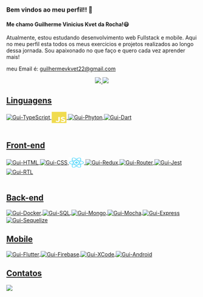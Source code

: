 ### Bem vindos ao meu perfil!! 👋

#### Me chamo Guilherme Vinicius Kvet da Rocha!😃

Atualmente, estou estudando desenvolvimento web Fullstack e mobile. Aqui no meu perfil esta todos os meus exercicios e projetos realizados ao longo dessa jornada. Sou apaixonado no que faço e quero cada vez aprender mais! 

meu Email é: guilhermevkvet22@gmail.com

<div align="center">
  <a href="https://github.com/GuilhermeKvet">
   <img height="180em" src="https://github-readme-stats.vercel.app/api?username=GuilhermeKvet&show_icons=true&theme=gruvbox&include_all_commits=true&count_private=true"/>
  <img height="180em" src="https://github-readme-stats.vercel.app/api/top-langs/?username=GuilhermeKvet&layout=compact&langs_count=7&theme=gruvbox"/>
</div>
  
## Linguagens
<div style="display: inline_block">
  <img align="center" alt="Gui-TypeScript" height="30" width="40" src="https://cdn.jsdelivr.net/gh/devicons/devicon/icons/typescript/typescript-original.svg" />
  <img align="center" alt="Gui-Js" height="30" width="40" src="https://raw.githubusercontent.com/devicons/devicon/master/icons/javascript/javascript-plain.svg">
  <img align="center" alt="Gui-Phyton" height="30" width="40" src="https://cdn.jsdelivr.net/gh/devicons/devicon/icons/python/python-original.svg" />
  <img align="center" alt="Gui-Dart" height="30" width="40" src="https://cdn.jsdelivr.net/gh/devicons/devicon/icons/dart/dart-original.svg">
</div><br>

## Front-end
<div style="display: inline_block">
  <img align="center" alt="Gui-HTML" height="30" width="40" src="https://cdn.jsdelivr.net/gh/devicons/devicon/icons/html5/html5-original.svg">
  <img align="center" alt="Gui-CSS" height="30" width="40" src="https://cdn.jsdelivr.net/gh/devicons/devicon/icons/css3/css3-original.svg">
  <img align="center" alt="Gui-React" height="30" width="40" src="https://raw.githubusercontent.com/devicons/devicon/master/icons/react/react-original.svg">
  <img align="center" alt="Gui-Redux" height="30" width="40" src="https://cdn.jsdelivr.net/gh/devicons/devicon/icons/redux/redux-original.svg">
  <img align="center" alt="Gui-Router" height="30" width="40" src="https://cdn.pellerex.com/public/ecosystem/web/content/web-spa-routing/pellerex-spa-routing.png" />
  <img align="center" alt="Gui-Jest" height="30" width="40" src="https://cdn.jsdelivr.net/gh/devicons/devicon/icons/jest/jest-plain.svg">
  <img align="center" height="40" width="40" alt="Gui-RTL" src="https://testing-library.com/img/octopus-128x128.png" />
</div><br>

## Back-end
<div style="display: inline_block">
  <img align="center" alt="Gui-Docker" height="30" width="40" src="https://cdn.jsdelivr.net/gh/devicons/devicon/icons/docker/docker-plain.svg">
  <img align="center" alt="Gui-SQL" height="30" width="40" src="https://cdn.jsdelivr.net/gh/devicons/devicon/icons/mysql/mysql-original.svg">
  <img  align="center" alt="Gui-Mongo" height="30" width="40" src="https://cdn.jsdelivr.net/gh/devicons/devicon/icons/mongodb/mongodb-original-wordmark.svg" />
  <img align="center" alt="Gui-Mocha" height="30" width="40" src="https://cdn.jsdelivr.net/gh/devicons/devicon/icons/mocha/mocha-plain.svg">
  <img align="center" alt="Gui-Express" height="30" width="40" src="https://cdn.jsdelivr.net/gh/devicons/devicon/icons/express/express-original.svg" />
  <img align="center" alt="Gui-Sequelize" height="30" width="40" src="https://cdn.jsdelivr.net/gh/devicons/devicon/icons/sequelize/sequelize-original.svg" />
</div>
 
## Mobile
<div style="display: inline_block">
  <img align="center" alt="Gui-Flutter" height="30" width="40" src="https://cdn.jsdelivr.net/gh/devicons/devicon/icons/flutter/flutter-original.svg">
  <img align="center" alt="Gui-Firebase" height="30" width="40" src="https://cdn.jsdelivr.net/gh/devicons/devicon/icons/firebase/firebase-plain.svg" />
  <img align="center" alt="Gui-XCode" height="30" width="40" src="https://cdn.jsdelivr.net/gh/devicons/devicon/icons/xcode/xcode-original.svg" />
  <img align="center" alt="Gui-Android" height="30" width="40"  src="https://cdn.jsdelivr.net/gh/devicons/devicon/icons/androidstudio/androidstudio-original.svg" />
</div>

## Contatos

<div> 
  <a href="https://www.linkedin.com/in/guilherme-vinicius-kvet-rocha-6a5599170/" target="_blank"><img src="https://img.shields.io/badge/LinkedIn-0077B5?style=for-the-badge&logo=linkedin&logoColor=white" target="_blank"></a>
</div

